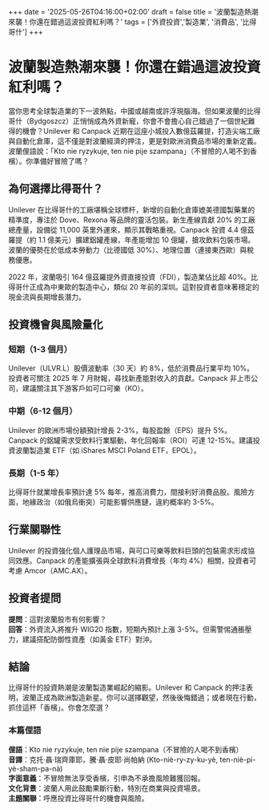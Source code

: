 +++
date = '2025-05-26T04:16:00+02:00'
draft = false
title = '波蘭製造熱潮來襲！你還在錯過這波投資紅利嗎？'
tags = ['外資投資','製造業', '消費品', '比得哥什']
+++

# 波蘭製造熱潮來襲！你還在錯過這波投資紅利嗎？

當你思考全球製造業的下一波熱點，中國或越南或許浮現腦海。但如果波蘭的比得哥什（Bydgoszcz）正悄悄成為外資新寵，你會不會擔心自己錯過了一個世紀難得的機會？Unilever 和 Canpack 近期在這座小城投入數億茲羅提，打造尖端工廠與自動化倉庫，這不僅是對波蘭經濟的押注，更是對歐洲消費品市場的重新定義。波蘭俚語說：「Kto nie ryzykuje, ten nie pije szampana」（不冒險的人喝不到香檳）。你準備好冒險了嗎？

## 為何選擇比得哥什？

Unilever 在比得哥什的工廠堪稱全球標杆，新增的自動化倉庫媲美德國製藥業的精準度，專注於 Dove、Rexona 等品牌的靈活包裝。新生產線貢獻 20% 的工廠總產量，設備從 11,000 英里外運來，顯示其戰略重視。Canpack 投資 4.4 億茲羅提（約 1.1 億美元）擴建鋁罐產線，年產能增加 10 億罐，搶攻飲料包裝市場。波蘭的優勢在於低成本勞動力（比德國低 30%）、地理位置（連接東西歐）與稅務優惠。

2022 年，波蘭吸引 164 億茲羅提外資直接投資（FDI），製造業佔比超 40%。比得哥什正成為中東歐的製造中心，類似 20 年前的深圳。這對投資者意味著穩定的現金流與長期增長潛力。

## 投資機會與風險量化

### 短期（1-3 個月）
Unilever（ULVR.L）股價波動率（30 天）約 8%，低於消費品行業平均 10%。投資者可關注 2025 年 7 月財報，尋找新產能對收入的貢獻。Canpack 非上市公司，建議關注其下游客戶如可口可樂（KO）。

### 中期（6-12 個月）
Unilever 的歐洲市場份額預計增長 2-3%，每股盈餘（EPS）提升 5%。Canpack 的鋁罐需求受飲料行業驅動，年化回報率（ROI）可達 12-15%。建議投資波蘭製造業 ETF（如 iShares MSCI Poland ETF，EPOL）。

### 長期（1-5 年）
比得哥什就業增長率預計達 5% 每年，推高消費力，間接利好消費品股。風險方面，地緣政治（如俄烏衝突）可能影響供應鏈，違約概率約 3-5%。

## 行業關聯性

Unilever 的投資強化個人護理品市場，與可口可樂等飲料巨頭的包裝需求形成協同效應。Canpack 的產能擴張與全球飲料消費增長（年均 4%）相關，投資者可考慮 Amcor（AMC.AX）。

## 投資者提問

**提問**：這對波蘭股市有何影響？  
**回答**：外資流入將推升 WIG20 指數，短期內預計上漲 3-5%。但需警惕通脹壓力，建議搭配防御性資產（如黃金 ETF）對沖。

## 結論

比得哥什的投資熱潮是波蘭製造業崛起的縮影。Unilever 和 Canpack 的押注表明，波蘭正成為歐洲製造新星。你可以選擇觀望，然後後悔錯過；或者現在行動，抓住這杯「香檳」。你會怎麼選？

### 本篇俚語

**俚語**：Kto nie ryzykuje, ten nie pije szampana（不冒險的人喝不到香檳）  
**音譯**：克托·聶·瑞齊庫耶，騰·聶·皮耶·尚帕納 (Kto-niè-ry-zy-ku-yè, ten-niè-pi-yè-sham-pa-nà)  
**字面意義**：不冒險無法享受香檳，引申為不承擔風險難獲回報。  
**文化背景**：波蘭人用此鼓勵果斷行動，特別在商業與投資場景。  
**主題關聯**：呼應投資比得哥什的機會與風險。